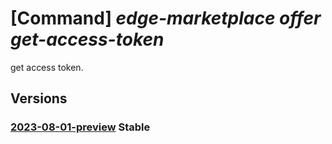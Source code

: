 # [Command] _edge-marketplace offer get-access-token_

get access token.

## Versions

### [2023-08-01-preview](/Resources/mgmt-plane/L3tyZXNvdXJjZXVyaX0vcHJvdmlkZXJzL21pY3Jvc29mdC5lZGdlbWFya2V0cGxhY2Uvb2ZmZXJzL3t9L2dldGFjY2Vzc3Rva2Vu/2023-08-01-preview.xml) **Stable**

<!-- mgmt-plane /{resourceuri}/providers/microsoft.edgemarketplace/offers/{}/getaccesstoken 2023-08-01-preview -->
